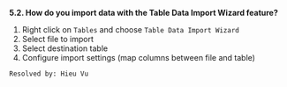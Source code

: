 **5.2. How do you import data with the Table Data Import Wizard feature?**

1. Right click on `Tables` and choose `Table Data Import Wizard`
2. Select file to import
3. Select destination table
4. Configure import settings (map columns between file and table)

`Resolved by: Hieu Vu`
